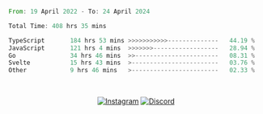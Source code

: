 <!--START_SECTION:waka-->

```rust
From: 19 April 2022 - To: 24 April 2024

Total Time: 408 hrs 35 mins

TypeScript       184 hrs 53 mins >>>>>>>>>>>--------------   44.19 %
JavaScript       121 hrs 4 mins  >>>>>>>------------------   28.94 %
Go               34 hrs 46 mins  >>-----------------------   08.31 %
Svelte           15 hrs 43 mins  >------------------------   03.76 %
Other            9 hrs 46 mins   >------------------------   02.33 %
```

<!--END_SECTION:waka-->


<!-- &nbsp;<div align="center">
  [![Spotify](https://supakorn-spotify.vercel.app/api/spotify?background_color=0d1117&border_color=ffffff)](https://open.spotify.com/user/314ljfgc3h2e3vrqtbm3tq35t5zq?si=f93b8de147494e3a)  
</div>
-->

&nbsp;<div align="center">
  [![Instagram](https://img.shields.io/badge/Instagram-E4405F?style=for-the-badge&logo=instagram&logoColor=white)](https://www.instagram.com/supakornigm/)
  [![Discord](https://img.shields.io/badge/Discord-7289DA?style=for-the-badge&logo=discord&logoColor=white)](https://discord.com/users/977487166609457172)
</div>


